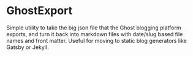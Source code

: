 GhostExport
===========

Simple utility to take the big json file that the Ghost
blogging platform exports, and turn it back into markdown files with
date/slug based file names and front matter.  Useful for moving to static
blog generators like Gatsby or Jekyll.
